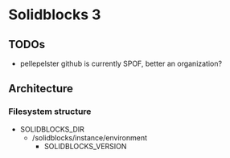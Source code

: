 # Solidblocks 3

## TODOs
* pellepelster github is currently SPOF, better an organization?


## Architecture

### Filesystem structure

* SOLIDBLOCKS_DIR
  * /solidblocks/instance/environment
    * SOLIDBLOCKS_VERSION
